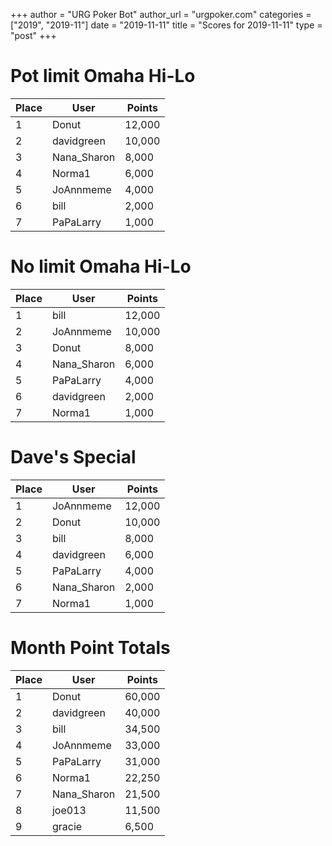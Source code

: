 +++
author = "URG Poker Bot"
author_url = "urgpoker.com"
categories = ["2019", "2019-11"]
date = "2019-11-11"
title = "Scores for 2019-11-11"
type = "post"
+++
# Pot limit Omaha Hi-Lo

| Place | User | Points |
|-------|------|--------|
| 1 | Donut | 12,000 |
| 2 | davidgreen | 10,000 |
| 3 | Nana_Sharon | 8,000 |
| 4 | Norma1 | 6,000 |
| 5 | JoAnnmeme | 4,000 |
| 6 | bill | 2,000 |
| 7 | PaPaLarry | 1,000 |

# No limit Omaha Hi-Lo

| Place | User | Points |
|-------|------|--------|
| 1 | bill | 12,000 |
| 2 | JoAnnmeme | 10,000 |
| 3 | Donut | 8,000 |
| 4 | Nana_Sharon | 6,000 |
| 5 | PaPaLarry | 4,000 |
| 6 | davidgreen | 2,000 |
| 7 | Norma1 | 1,000 |

# Dave's Special

| Place | User | Points |
|-------|------|--------|
| 1 | JoAnnmeme | 12,000 |
| 2 | Donut | 10,000 |
| 3 | bill | 8,000 |
| 4 | davidgreen | 6,000 |
| 5 | PaPaLarry | 4,000 |
| 6 | Nana_Sharon | 2,000 |
| 7 | Norma1 | 1,000 |

# Month Point Totals

| Place | User | Points |
|-------|------|--------|
| 1 | Donut | 60,000 |
| 2 | davidgreen | 40,000 |
| 3 | bill | 34,500 |
| 4 | JoAnnmeme | 33,000 |
| 5 | PaPaLarry | 31,000 |
| 6 | Norma1 | 22,250 |
| 7 | Nana_Sharon | 21,500 |
| 8 | joe013 | 11,500 |
| 9 | gracie | 6,500 |
